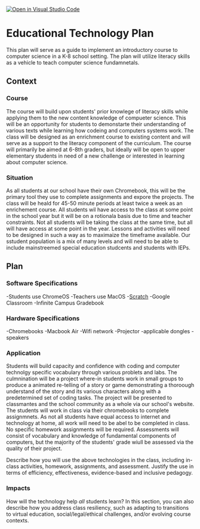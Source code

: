 [![Open in Visual Studio Code](https://classroom.github.com/assets/open-in-vscode-c66648af7eb3fe8bc4f294546bfd86ef473780cde1dea487d3c4ff354943c9ae.svg)](https://classroom.github.com/online_ide?assignment_repo_id=9406212&assignment_repo_type=AssignmentRepo)
# Educational Technology Plan

This plan will serve as a guide to implement an introductory course to computer science in a K-8 school setting. The plan will utilize literacy skills as a vehicle to teach computer science fundamnetals. 

## Context

### Course

The course will build upon students' prior knowlege of literacy skills while applying them to the new content knowledge of compueter science. This will be an opportunity for students to demonstarte their understanding of various texts while learning how codeing and computers systems work. The class will be designed as an enrichment course to existing content and will serve as a support to the literacy component of the curriculum. The course will primarily be aimed at 6-8th graders, but ideally will be open to upper elementary students in need of a new challenge or interested in learning about computer science.

### Situation

As all students at our school have their own Chromebook, this will be the primary tool they use to complete assignments and expore the projects. The class will be heald for 45-50 minute periods at least twice a week as an enrichement course. All students wil have access to the class at some point in the school year but it will be on a rotionala basis due to time and teacher constraints. Not all students will be taking the class at the same time, but all will have access at some point in the year. Lessons and activities will need to be designed in such a way as to maximaize the timeframe available. Our sstudent population is a mix of many levels and will need to be able to include mainstreemed special education studcents and students with IEPs.

## Plan

### Software Specifications
-Students use ChromeOS
-Teachers use MacOS
-[Scratch](https://scratch.mit.edu/)
-Google Classroom
-Infinite Campus Gradebook

### Hardware Specifications
-Chromebooks
-Macbook Air
-Wifi network
-Projector
-applicable dongles
-speakers

### Application

Students will build capacity and confidence with coding and computer technolgy specific vocabulary through various problets and labs. The culmnination will be a project where-in students work in small groups to produce a animated re-telling of a story or game demonstrating a thoroough understand of the story and its various characters along with a predetermined set of coding tasks. The project will be presented to classmantes and the school community as a whole via our school's website. The students will work in class via their chromebooks to complete assignmnets. As not all students have equal access to internet and technology at home, all work will need to be abel to be completed in class. No specific homework assignments will be required. Assessments will consist of vocabulary and knowledge of fundamental components of computers, but the majority of the students' grade wiull be assessed via the quality of their project.  

Describe how you will use the above technologies in the class, including
in-class activities, homework, assignments, and assessment. Justify the use
in terms of efficiency, effectiveness, evidence-based and inclusive pedagogy.

### Impacts

How will the technology help *all* students learn? In this section, you can also
describe how you address class resiliency, such as adapting to
transitions to virtual education, social/legal/ethical challenges,  and/or
evolving course contexts.
